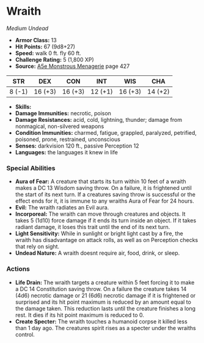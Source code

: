 # Wraith

*Medium* *Undead*

- **Armor Class:** 13
- **Hit Points:** 67 (9d8+27)
- **Speed:** walk 0 ft. fly 60 ft.
- **Challenge Rating:** 5 (1,800 XP)
- **Source:** [A5e Monstrous Menagerie](https://enpublishingrpg.com/products/level-up-monstrous-menagerie-a5e) page 427

| STR | DEX | CON | INT | WIS | CHA |
| --- | --- | --- | --- | --- | --- |
| 8 (-1) | 16 (+3) | 16 (+3) | 12 (+1) | 16 (+3) | 14 (+2) |

- **Skills:** 
- **Damage Immunities:** necrotic, poison
- **Damage Resistances:** acid, cold, lightning, thunder; damage from nonmagical, non-silvered weapons
- **Condition Immunities:** charmed, fatigue, grappled, paralyzed, petrified, poisoned, prone, restrained, unconscious
- **Senses:** darkvision 120 ft., passive Perception 12
- **Languages:** the languages it knew in life
### Special Abilities
- **Aura of Fear:** A creature that starts its turn within 10 feet of a wraith makes a DC 13 Wisdom saving throw. On a failure, it is frightened until the start of its next turn. If a creatures saving throw is successful or the effect ends for it, it is immune to any wraiths Aura of Fear for 24 hours.
- **Evil:** The wraith radiates an Evil aura.
- **Incorporeal:** The wraith can move through creatures and objects. It takes 5 (1d10) force damage if it ends its turn inside an object. If it takes radiant damage, it loses this trait until the end of its next turn.
- **Light Sensitivity:** While in sunlight or bright light cast by a fire, the wraith has disadvantage on attack rolls, as well as on Perception checks that rely on sight.
- **Undead Nature:** A wraith doesnt require air, food, drink, or sleep.
### Actions
- **Life Drain:** The wraith targets a creature within 5 feet  forcing it to make a DC 14 Constitution saving throw. On a failure  the creature takes 14 (4d6) necrotic damage  or 21 (6d6) necrotic damage if it is frightened or surprised  and its hit point maximum is reduced by an amount equal to the damage taken. This reduction lasts until the creature finishes a long rest. It dies if its hit point maximum is reduced to 0.
- **Create Specter:** The wraith touches a humanoid corpse it killed less than 1 day ago. The creatures spirit rises as a specter under the wraiths control.


